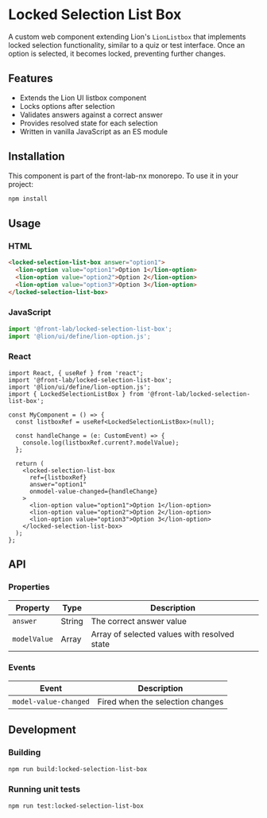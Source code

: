 # Locked Selection List Box

A custom web component extending Lion's `LionListbox` that implements locked selection functionality, similar to a quiz or test interface. Once an option is selected, it becomes locked, preventing further changes.

## Features

- Extends the Lion UI listbox component
- Locks options after selection
- Validates answers against a correct answer
- Provides resolved state for each selection
- Written in vanilla JavaScript as an ES module

## Installation

This component is part of the front-lab-nx monorepo. To use it in your project:

```sh
npm install
```

## Usage

### HTML

```html
<locked-selection-list-box answer="option1">
  <lion-option value="option1">Option 1</lion-option>
  <lion-option value="option2">Option 2</lion-option>
  <lion-option value="option3">Option 3</lion-option>
</locked-selection-list-box>
```

### JavaScript

```js
import '@front-lab/locked-selection-list-box';
import '@lion/ui/define/lion-option.js';
```

### React

```tsx
import React, { useRef } from 'react';
import '@front-lab/locked-selection-list-box';
import '@lion/ui/define/lion-option.js';
import { LockedSelectionListBox } from '@front-lab/locked-selection-list-box';

const MyComponent = () => {
  const listboxRef = useRef<LockedSelectionListBox>(null);
  
  const handleChange = (e: CustomEvent) => {
    console.log(listboxRef.current?.modelValue);
  };
  
  return (
    <locked-selection-list-box
      ref={listboxRef}
      answer="option1"
      onmodel-value-changed={handleChange}
    >
      <lion-option value="option1">Option 1</lion-option>
      <lion-option value="option2">Option 2</lion-option>
      <lion-option value="option3">Option 3</lion-option>
    </locked-selection-list-box>
  );
};
```

## API

### Properties

| Property    | Type     | Description                                |
|-------------|----------|--------------------------------------------|  
| `answer`    | String   | The correct answer value                   |
| `modelValue`| Array    | Array of selected values with resolved state|

### Events

| Event                | Description                                 |
|----------------------|---------------------------------------------|  
| `model-value-changed`| Fired when the selection changes            |

## Development

### Building

```sh
npm run build:locked-selection-list-box
```

### Running unit tests

```sh
npm run test:locked-selection-list-box
```
